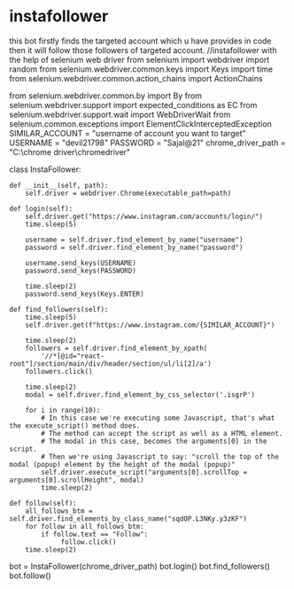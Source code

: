 # instafollower
this bot firstly finds the targeted account which u have provides in code then it will follow those followers of targeted account.
//instafollower with the help of selenium web driver
from selenium import webdriver
import random
from selenium.webdriver.common.keys import Keys
import time
from selenium.webdriver.common.action_chains import ActionChains

from selenium.webdriver.common.by import By
from selenium.webdriver.support import expected_conditions as EC
from selenium.webdriver.support.wait import WebDriverWait
from selenium.common.exceptions import ElementClickInterceptedException
SIMILAR_ACCOUNT = "username of account you want to target"
USERNAME = "devil21798"
PASSWORD = "Sajal@21"
chrome_driver_path = "C:\chrome driver\chromedriver"

class InstaFollower:

    def __init__(self, path):
        self.driver = webdriver.Chrome(executable_path=path)

    def login(self):
        self.driver.get("https://www.instagram.com/accounts/login/")
        time.sleep(5)

        username = self.driver.find_element_by_name("username")
        password = self.driver.find_element_by_name("password")

        username.send_keys(USERNAME)
        password.send_keys(PASSWORD)

        time.sleep(2)
        password.send_keys(Keys.ENTER)

    def find_followers(self):
        time.sleep(5)
        self.driver.get(f"https://www.instagram.com/{SIMILAR_ACCOUNT}")

        time.sleep(2)
        followers = self.driver.find_element_by_xpath(
            '//*[@id="react-root"]/section/main/div/header/section/ul/li[2]/a')
        followers.click()

        time.sleep(2)
        modal = self.driver.find_element_by_css_selector('.isgrP')

        for i in range(10):
            # In this case we're executing some Javascript, that's what the execute_script() method does.
            # The method can accept the script as well as a HTML element.
            # The modal in this case, becomes the arguments[0] in the script.
            # Then we're using Javascript to say: "scroll the top of the modal (popup) element by the height of the modal (popup)"
            self.driver.execute_script("arguments[0].scrollTop = arguments[0].scrollHeight", modal)
            time.sleep(2)

    def follow(self):
        all_follows_btm = self.driver.find_elements_by_class_name("sqdOP.L3NKy.y3zKF")
        for follow in all_follows_btm:
            if follow.text == "Follow":
                 follow.click()
        time.sleep(2)

bot = InstaFollower(chrome_driver_path)
bot.login()
bot.find_followers()
bot.follow()
